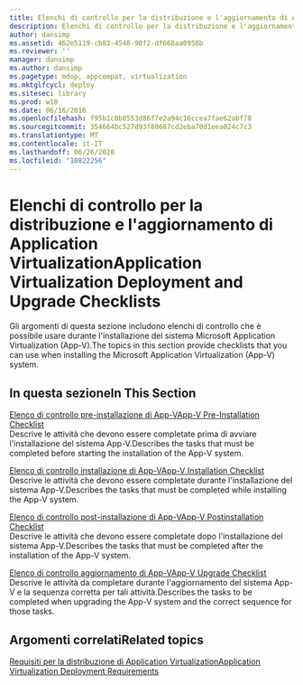 ```yaml
---
title: Elenchi di controllo per la distribuzione e l'aggiornamento di Application Virtualization
description: Elenchi di controllo per la distribuzione e l'aggiornamento di Application Virtualization
author: dansimp
ms.assetid: 462e5119-cb83-4548-98f2-df668aa0958b
ms.reviewer: ''
manager: dansimp
ms.author: dansimp
ms.pagetype: mdop, appcompat, virtualization
ms.mktglfcycl: deploy
ms.sitesec: library
ms.prod: w10
ms.date: 06/16/2016
ms.openlocfilehash: f95b1c0b8553d86f7e2a94c16ccea7fae62abf78
ms.sourcegitcommit: 354664bc527d93f80687cd2eba70d1eea024c7c3
ms.translationtype: MT
ms.contentlocale: it-IT
ms.lasthandoff: 06/26/2020
ms.locfileid: "10822256"
---
```

# <span data-ttu-id="4d60d-103">Elenchi di controllo per la distribuzione e l'aggiornamento di Application Virtualization</span><span class="sxs-lookup"><span data-stu-id="4d60d-103">Application Virtualization Deployment and Upgrade Checklists</span></span>


<span data-ttu-id="4d60d-104">Gli argomenti di questa sezione includono elenchi di controllo che è possibile usare durante l'installazione del sistema Microsoft Application Virtualization (App-V).</span><span class="sxs-lookup"><span data-stu-id="4d60d-104">The topics in this section provide checklists that you can use when installing the Microsoft Application Virtualization (App-V) system.</span></span>

## <span data-ttu-id="4d60d-105">In questa sezione</span><span class="sxs-lookup"><span data-stu-id="4d60d-105">In This Section</span></span>


<a href="" id="app-v-pre-installation-checklist"></a>[<span data-ttu-id="4d60d-106">Elenco di controllo pre-installazione di App-V</span><span class="sxs-lookup"><span data-stu-id="4d60d-106">App-V Pre-Installation Checklist</span></span>](app-v-pre-installation-checklist.md)  
<span data-ttu-id="4d60d-107">Descrive le attività che devono essere completate prima di avviare l'installazione del sistema App-V.</span><span class="sxs-lookup"><span data-stu-id="4d60d-107">Describes the tasks that must be completed before starting the installation of the App-V system.</span></span>

<a href="" id="app-v-installation-checklist"></a>[<span data-ttu-id="4d60d-108">Elenco di controllo installazione di App-V</span><span class="sxs-lookup"><span data-stu-id="4d60d-108">App-V Installation Checklist</span></span>](app-v-installation-checklist.md)  
<span data-ttu-id="4d60d-109">Descrive le attività che devono essere completate durante l'installazione del sistema App-V.</span><span class="sxs-lookup"><span data-stu-id="4d60d-109">Describes the tasks that must be completed while installing the App-V system.</span></span>

<a href="" id="app-v-postinstallation-checklist"></a>[<span data-ttu-id="4d60d-110">Elenco di controllo post-installazione di App-V</span><span class="sxs-lookup"><span data-stu-id="4d60d-110">App-V Postinstallation Checklist</span></span>](app-v-postinstallation-checklist.md)  
<span data-ttu-id="4d60d-111">Descrive le attività che devono essere completate dopo l'installazione del sistema App-V.</span><span class="sxs-lookup"><span data-stu-id="4d60d-111">Describes the tasks that must be completed after the installation of the App-V system.</span></span>

<a href="" id="app-v-upgrade-checklist"></a>[<span data-ttu-id="4d60d-112">Elenco di controllo aggiornamento di App-V</span><span class="sxs-lookup"><span data-stu-id="4d60d-112">App-V Upgrade Checklist</span></span>](app-v-upgrade-checklist.md)  
<span data-ttu-id="4d60d-113">Descrive le attività da completare durante l'aggiornamento del sistema App-V e la sequenza corretta per tali attività.</span><span class="sxs-lookup"><span data-stu-id="4d60d-113">Describes the tasks to be completed when upgrading the App-V system and the correct sequence for those tasks.</span></span>

## <span data-ttu-id="4d60d-114">Argomenti correlati</span><span class="sxs-lookup"><span data-stu-id="4d60d-114">Related topics</span></span>


[<span data-ttu-id="4d60d-115">Requisiti per la distribuzione di Application Virtualization</span><span class="sxs-lookup"><span data-stu-id="4d60d-115">Application Virtualization Deployment Requirements</span></span>](application-virtualization-deployment-requirements.md)

 

 





